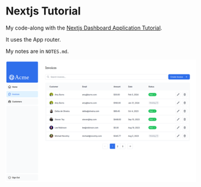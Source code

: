 # Nextjs Tutorial

My code-along with the [Nextjs Dashboard Application Tutorial](https://nextjs.org/learn).

It uses the App router.

My notes are in `NOTES.md`.

![](./screenshot.png)

